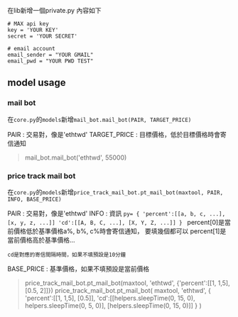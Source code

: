 在lib新增一個private.py
內容如下
``` py=
# MAX api key
key = 'YOUR KEY'
secret = 'YOUR SECRET'

# email account
email_sender = "YOUR GMAIL"
email_pwd = "YOUR PWD TEST"
```

## model usage

### mail bot
在`core.py`的`models`新增`mail_bot.mail_bot(PAIR, TARGET_PRICE)`

PAIR : 交易對，像是'ethtwd'
TARGET_PRICE : 目標價格，低於目標價格時會寄信通知

> mail_bot.mail_bot('ethtwd', 55000)

### price track mail bot
在`core.py`的`models`新增`price_track_mail_bot.pt_mail_bot(maxtool, PAIR, INFO, BASE_PRICE)`

PAIR : 交易對，像是'ethtwd'
INFO : 資訊
    ```py=
    {
        'percent':[[a, b, c, ...], [x, y, z, ...]]
        'cd':[[A, B, C, ...], [X, Y, Z, ...]]
    }
    ```
    percent[0]是當前價格低於基準價格a%, b%, c%時會寄信通知， 要填幾個都可以
    percent[1]是當前價格高於基準價格...

    cd是對應的寄信間隔時間，如果不填預設是10分鐘

BASE_PRICE : 基準價格，如果不填預設是當前價格

> price_track_mail_bot.pt_mail_bot(maxtool, 'ethtwd', {'percent':[[1, 1,5], [0.5, 2]]})
> price_track_mail_bot.pt_mail_bot(
                                    maxtool,
                                    'ethtwd',
                                    {
                                        'percent':[[1, 1,5], [0.5]],
                                        'cd':[[helpers.sleepTime(0, 15, 0), helpers.sleepTime(0, 5, 0)],
                                              [helpers.sleepTime(0, 15, 0)]]
                                    }
                                )